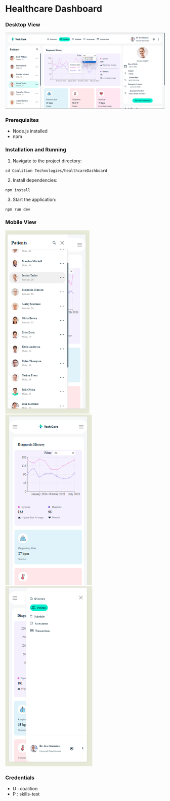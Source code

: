 # Healthcare Dashboard

### Desktop View

![Desktop View Demo](demoImages/Desktop%20View%20Demo.png)

### Prerequisites

- Node.js installed
- npm

### Installation and Running

1. Navigate to the project directory:

```
cd Coalition Technologies/healthcareDashboard
```

2. Install dependencies:

```
npm install
```

3. Start the application:

```
npm run dev
```

### Mobile View

![Mobile View Demo Sidebar](demoImages/Mobile%20View%20Demo%20Sidebar.png)
![Mobile View Demo](demoImages/Mobile%20View%20Demo.png)
![Mobile View Demo Navbar](demoImages/Mobile%20View%20Demo%20Navbar.png)

### Credentials

- U : coalition
- P : skills-test
